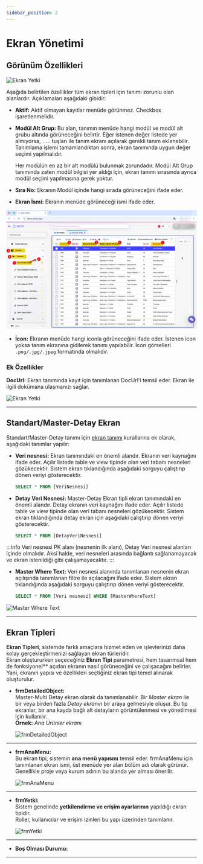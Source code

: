 ```yaml
---
sidebar_position: 2
---
```


# Ekran Yönetimi

## Görünüm Özellikleri

![Ekran Yetki](./assets/anaMenu.webp) 

Aşağıda belirtilen özellikler tüm ekran tipleri için tanımı zorunlu olan alanlardır. Açıklamaları aşağıdaki gibidir:
- **Aktif:** Aktif olmayan kayıtlar menüde görünmez. Checkbox işaretlenmelidir.
- **Modül Alt Grup:** Bu alan, tanımın menüde hangi modül ve modül alt grubu altında görüneceğini belirtir. Eğer istenen değer listede yer almıyorsa, `...` tuşları ile tanım ekranı açılarak gerekli tanım eklenebilir. Tanımlama işlemi tamamlandıktan sonra, ekran tanımında uygun değer seçimi yapılmalıdır.

    Her modülün en az bir alt modülü bulunmak zorundadır. Modül Alt Grup tanımında zaten modül bilgisi yer aldığı için, ekran tanımı sırasında ayrıca modül seçimi yapılmasına gerek yoktur.
- **Sıra No:** Ekranın Modül içinde hangi sırada görüneceğini ifade eder.
- **Ekran İsmi:** Ekranın menüde görüneceği ismi ifade eder.

![Ekran Yetki](./assets/ekran_tanımı.webp) 

- **İcon:** Ekranın menüde hangi iconla görüneceğini ifade eder. İstenen icon yoksa tanım ekranına gidilerek tanımı yapılabilir. İcon görselleri `.png/.jpg/.jpeg` formatında olmalıdır.


### Ek Özellikler

**DocUrl:** Ekran tanımında kayıt için tanımlanan DocUrl'i temsil eder. Ekran ile ilgili dokümana ulaşmanızı sağlar.

![Ekran Yetki](./assets/doc_url.webp) 

--- 

## Standart/Master-Detay Ekran

Standart/Master-Detay tanımı için [ekran tanımı](./ekran_yönetimi.md#ekran-yönetimi) kurallarına ek olarak, aşağıdaki tanımlar yapılır:
- **Veri nesnesi:** Ekran tanımındaki en önemli alandır. Ekranın veri kaynağını ifade eder. Açılır listede table ve view tipinde olan veri tabanı nesneleri gözükecektir. Sistem ekran tıklandığında aşağıdaki sorguyu çalıştırıp dönen veriyi gösterecektir.
    ```sql showLineNumbers
    SELECT * FROM [VeriNesnesi]
- **Detay Veri Nesnesi:** Master-Detay Ekran tipli ekran tanımındaki en önemli alandır. Detay ekranın veri kaynağını ifade eder. Açılır listede table ve view tipinde olan veri tabanı nesneleri gözükecektir. Sistem ekran tıklandığında detay ekran için aşağıdaki çalıştırıp dönen veriyi gösterecektir.

    ```sql showLineNumbers
    SELECT * FROM [DetayVeriNesnesi] 

:::info
Veri nesnesi PK alanı (nesnenin ilk alanı), Detay Veri nesnesi alanları içinde olmalıdır. Aksi halde, veri nesneleri arasında bağlantı sağlanamayacak ve ekran istenildiği gibi çalışamayacaktır.
:::

- **Master Where Text:** Veri nesnesi alanında tanımlanan nesnenin ekran açılışında tanımlanan filtre ile açılacağını ifade eder.
Sistem ekran tıklandığında aşağıdaki sorguyu çalıştırıp dönen veriyi gösterecektir.
    ```sql showLineNumbers
    SELECT * FROM [Veri nesnesi] WHERE [MasterWhereText]

![Master Where Text](./assets/master-detay.webp)

---

## Ekran Tipleri

**Ekran Tipleri**, sistemde farklı amaçlara hizmet eden ve işlevlerinizi daha kolay gerçekleştirmenizi sağlayan ekran türleridir.  
Ekran oluştururken seçeceğiniz **Ekran Tipi** parametresi, hem tasarımsal hem de fonksiyonel** açıdan ekranın nasıl görüneceğini ve çalışacağını belirler.  
Yani, ekranın yapısı ve özellikleri seçtiğiniz ekran tipi temel alınarak oluşturulur.

- **frmDetailedObject:**  
  Master-Multi Detay ekran olarak da tanımlanabilir. Bir *Master ekran* ile bir veya birden fazla *Detay ekranın* bir araya gelmesiyle oluşur. Bu tip ekranlar, bir ana kayda bağlı alt detayların görüntülenmesi ve yönetilmesi için kullanılır.  
  **Örnek:** *Ana Ürünler ekranı.*

  ![frmDetailedObject](./assets/frmDetailedObject.webp)

---

- **frmAnaMenu:**  
  Bu ekran tipi, sistemin **ana menü yapısını** temsil eder. frmAnaMenu için tanımlanan ekran ismi, üst menüde yer alan bölüm adı olarak görünür. Genellikle proje veya kurum adının bu alanda yer alması önerilir.

  ![frmAnaMenu](./assets/frmAnaMenu.png)

---

- **frmYetki:**  
  Sistem genelinde **yetkilendirme ve erişim ayarlarının** yapıldığı ekran tipidir.  
  Roller, kullanıcılar ve erişim izinleri bu yapı üzerinden tanımlanır.

  ![frmYetki](./assets/frmYetki.webp)

---

- **Boş Olması Durumu:**  


---
